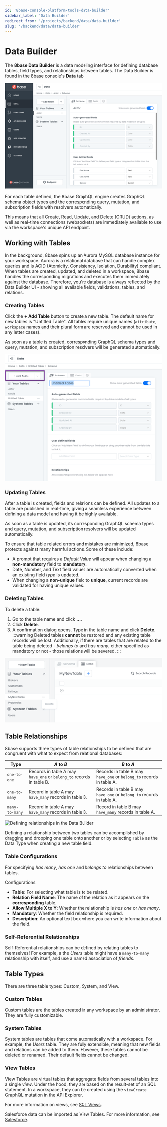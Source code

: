 ```yaml
---
id: '8base-console-platform-tools-data-builder'
sidebar_label: 'Data Builder'
redirect_from: '/projects/backend/data/data-builder'
slug: '/backend/data/data-builder'
---
```

# Data Builder

The **8base Data Builder** is a data modeling interface for defining database tables, field types, and relationships between tables. The Data Builder is found in the 8base console's **Data** tab.

![8base Data Builder screen](_images/ui_databuilder.png)

For each table defined, the 8base GraphQL engine creates GraphQL schema object types and the corresponding query, mutation, and subscription fields with resolvers automatically. 

This means that all Create, Read, Update, and Delete (CRUD) actions, as well as real-time connections (websockets) are immediately available to use via the workspace's unique API endpoint.

## Working with Tables

In the background, 8base spins up an Aurora MySQL database instance for your workspace. Aurora is a relational database that can handle complex queries and is ACID (Atomicity, Consistency, Isolation, Durability) compliant. When tables are created, updated, and deleted in a workspace, 8base handles the corresponding migrations and executes them immediately against the database. Therefore, you're database is always reflected by the Data Builder UI - showing all available fields, validations, tables, and relations.

### Creating Tables

Click the **+ Add Table** button to create a new table. The default name for new tables is "Untitled Table". All tables require unique names (`attribute`, `workspace` names and their plural form are reserved and cannot be used in any letter cases).

As soon as a table is created, corresponding GraphQL schema types and query, mutation, and subscription resolvers will be generated automatically.

![Creating new tables in the Data Builder](../_images/data-builder-new-table.png)

### Updating Tables

After a table is created, fields and relations can be defined. All updates to a table are published in real-time, giving a seamless experience between defining a data model and having it be highly available.

As soon as a table is updated, its corresponding GraphQL schema types and query, mutation, and subscription resolvers will be updated automatically.

To ensure that table related errors and mistakes are minimized, 8base protects against many harmful actions. Some of these include:

- A prompt that requires a _Default Value_ will appear when changing a **non-mandatory** field to **mandatory**.
- Date, Number, and Text field values are automatically converted when an existing field _type_ is updated.
- When changing a **non-unique** field to **unique**, current records are validated for having unique values.

### Deleting Tables

To delete a table:
1. Go to the table name and click **...**. 
2. Click **Delete**.
3. A confirmation dialog opens. Type in the table name and click **Delete**.
:::warning
Deleted tables **cannot** be restored and any existing table records will be lost. Additionally, if there are tables that are related to the table being deleted - _belongs to_ and _has many_, either specified as mandatory or not - those relations will be severed.
:::

![Deleting table's in the Data Builder](../_images/data-builder-delete-table.png)

## Table Relationships

8base supports three types of table relationships to be defined that are congruent with what to expect from relational databases:

| Type           | _A_ to _B_                                                           | _B_ to _A_                                                           |
| -------------- | -------------------------------------------------------------------- | -------------------------------------------------------------------- |
| `one-to-one`   | Records in table A may `have_one` or `belong_to` records in table B. | Records in table B may `have_one` or `belong_to` records in table A. |
| `one-to-many`  | Record in table A may `have_many` records in table B.                | Records in table B may `have_one` or `belong_to` records in table A. |
| `many-to-many` | Record in table A may `have_many` records in table B.                | Record in table B may `have_many` records in table A.                |

![Defining relationships in the Data Builder](../_images/data-builder-making-relationships.gif)

Defining a relationship between two tables can be accomplished by dragging and dropping one table onto another or by selecting `Table` as the Data Type when creating a new table field.

### Table Configurations

For specifying _has many_, _has one_ and _belongs to_ relationships between tables.

Configurations

- **Table**: For selecting what table is to be related.
- **Relation Field Name**: The name of the relation as it appears on the **corresponding** table.
- **Allow Multiple X to Y**: Whether the relationship is _has one_ or _has many_.
- **Mandatory**: Whether the field relationship is required.
- **Description**: An optional text box where you can write information about the field.

### Self-Referential Relationships

Self-Referential relationships can be defined by relating tables to themselves! For example, a the _Users_ table might have a `many-to-many` relationship with itself, and use a named association of _friends_.

## Table Types

There are three table types: Custom, System, and View.

### Custom Tables

Custom tables are the tables created in any workspace by an administrator. They are fully customizable.

### System Tables

System tables are tables that come automatically with a workspace. For example, the  _Users_ table. They are fully extensible, meaning that new fields and relations can be added to them. However, these tables cannot be deleted or renamed. Their default fields cannot be changed.

### View Tables

View Tables are virtual tables that aggregate fields from several tables into a single _view_. Under the hood, they are based on the result-set of an SQL statement. In a workspace, they can be created using the `viewCreate` GraphQL mutation in the API Explorer.

For more information on views, see [SQL Views](https://www.w3schools.com/sql/sql_view.asp).

Salesforce data can be imported as View Tables. For more information, see [Salesforce](../8base-console-plugins-integrations-salesforce.md).
